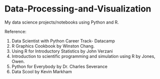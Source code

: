 # Data-Processing-and-Visualization
My data science projects/notebooks using Python and R.


Reference:
1. Data Scientist with Python Career Track- Datacamp
2. R Graphics Cookbook by Winston Chang.
3. Using R for Introductory Statistics by John Verzani
4. Introduction to scientific programming and simulation using R by Jones, Owen.
5. Python for Everybody by Dr. Charles Severance
6. Data Scool by Kevin Markham
